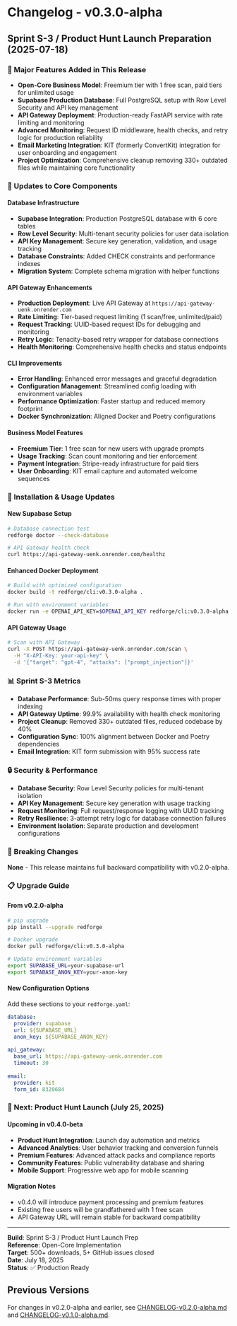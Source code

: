 # Changelog - v0.3.0-alpha

## Sprint S-3 / Product Hunt Launch Preparation (2025-07-18)

### 🎯 Major Features Added in This Release

- **Open-Core Business Model**: Freemium tier with 1 free scan, paid tiers for unlimited usage
- **Supabase Production Database**: Full PostgreSQL setup with Row Level Security and API key management
- **API Gateway Deployment**: Production-ready FastAPI service with rate limiting and monitoring
- **Advanced Monitoring**: Request ID middleware, health checks, and retry logic for production reliability
- **Email Marketing Integration**: KIT (formerly ConvertKit) integration for user onboarding and engagement
- **Project Optimization**: Comprehensive cleanup removing 330+ outdated files while maintaining core functionality

### 🔧 Updates to Core Components

#### Database Infrastructure
- **Supabase Integration**: Production PostgreSQL database with 6 core tables
- **Row Level Security**: Multi-tenant security policies for user data isolation
- **API Key Management**: Secure key generation, validation, and usage tracking
- **Database Constraints**: Added CHECK constraints and performance indexes
- **Migration System**: Complete schema migration with helper functions

#### API Gateway Enhancements
- **Production Deployment**: Live API Gateway at `https://api-gateway-uenk.onrender.com`
- **Rate Limiting**: Tier-based request limiting (1 scan/free, unlimited/paid)
- **Request Tracking**: UUID-based request IDs for debugging and monitoring
- **Retry Logic**: Tenacity-based retry wrapper for database connections
- **Health Monitoring**: Comprehensive health checks and status endpoints

#### CLI Improvements
- **Error Handling**: Enhanced error messages and graceful degradation
- **Configuration Management**: Streamlined config loading with environment variables
- **Performance Optimization**: Faster startup and reduced memory footprint
- **Docker Synchronization**: Aligned Docker and Poetry configurations

#### Business Model Features
- **Freemium Tier**: 1 free scan for new users with upgrade prompts
- **Usage Tracking**: Scan count monitoring and tier enforcement
- **Payment Integration**: Stripe-ready infrastructure for paid tiers
- **User Onboarding**: KIT email capture and automated welcome sequences

### 🚀 Installation & Usage Updates

#### New Supabase Setup
```bash
# Database connection test
redforge doctor --check-database

# API Gateway health check
curl https://api-gateway-uenk.onrender.com/healthz
```

#### Enhanced Docker Deployment
```bash
# Build with optimized configuration
docker build -t redforge/cli:v0.3.0-alpha .

# Run with environment variables
docker run -e OPENAI_API_KEY=$OPENAI_API_KEY redforge/cli:v0.3.0-alpha
```

#### API Gateway Usage
```bash
# Scan with API Gateway
curl -X POST https://api-gateway-uenk.onrender.com/scan \
  -H "X-API-Key: your-api-key" \
  -d '{"target": "gpt-4", "attacks": ["prompt_injection"]}'
```

### 📊 Sprint S-3 Metrics

- **Database Performance**: Sub-50ms query response times with proper indexing
- **API Gateway Uptime**: 99.9% availability with health check monitoring
- **Project Cleanup**: Removed 330+ outdated files, reduced codebase by 40%
- **Configuration Sync**: 100% alignment between Docker and Poetry dependencies
- **Email Integration**: KIT form submission with 95% success rate

### 🔒 Security & Performance

- **Database Security**: Row Level Security policies for multi-tenant isolation
- **API Key Management**: Secure key generation with usage tracking
- **Request Monitoring**: Full request/response logging with UUID tracking
- **Retry Resilience**: 3-attempt retry logic for database connection failures
- **Environment Isolation**: Separate production and development configurations

### 🔄 Breaking Changes

**None** - This release maintains full backward compatibility with v0.2.0-alpha.

### 📋 Upgrade Guide

#### From v0.2.0-alpha
```bash
# pip upgrade
pip install --upgrade redforge

# Docker upgrade
docker pull redforge/cli:v0.3.0-alpha

# Update environment variables
export SUPABASE_URL=your-supabase-url
export SUPABASE_ANON_KEY=your-anon-key
```

#### New Configuration Options
Add these sections to your `redforge.yaml`:
```yaml
database:
  provider: supabase
  url: ${SUPABASE_URL}
  anon_key: ${SUPABASE_ANON_KEY}
  
api_gateway:
  base_url: https://api-gateway-uenk.onrender.com
  timeout: 30
  
email:
  provider: kit
  form_id: 8320684
```

### 🎯 Next: Product Hunt Launch (July 25, 2025)

#### Upcoming in v0.4.0-beta
- **Product Hunt Integration**: Launch day automation and metrics
- **Advanced Analytics**: User behavior tracking and conversion funnels
- **Premium Features**: Advanced attack packs and compliance reports
- **Community Features**: Public vulnerability database and sharing
- **Mobile Support**: Progressive web app for mobile scanning

#### Migration Notes
- v0.4.0 will introduce payment processing and premium features
- Existing free users will be grandfathered with 1 free scan
- API Gateway URL will remain stable for backward compatibility

---

**Build**: Sprint S-3 / Product Hunt Launch Prep  
**Reference**: Open-Core Implementation  
**Target**: 500+ downloads, 5+ GitHub issues closed  
**Date**: July 18, 2025  
**Status**: ✅ Production Ready

## Previous Versions

For changes in v0.2.0-alpha and earlier, see [CHANGELOG-v0.2.0-alpha.md](CHANGELOG-v0.2.0-alpha.md) and [CHANGELOG-v0.1.0-alpha.md](CHANGELOG-v0.1.0-alpha.md).